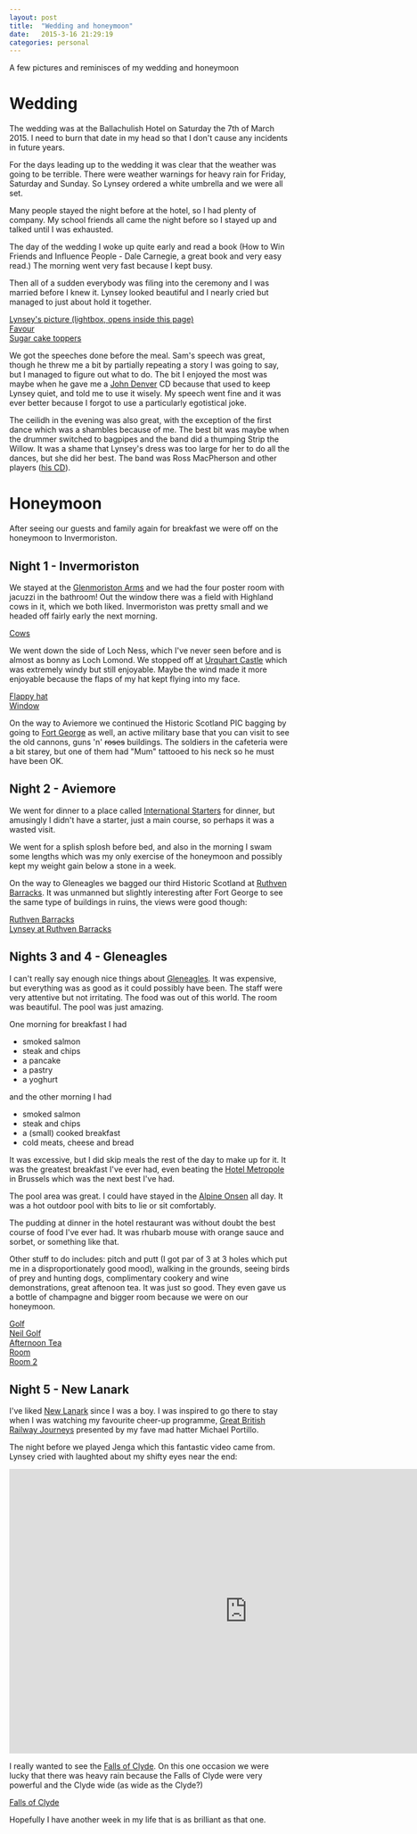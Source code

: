 ```yaml
---
layout: post
title:  "Wedding and honeymoon"
date:   2015-3-16 21:29:19
categories: personal
---
```


A few pictures and reminisces of my wedding and honeymoon

Wedding
=======

The wedding was at the Ballachulish Hotel on Saturday the 7th of March 2015. I need to burn that date in my
head so that I don't cause any incidents in future years.

For the days leading up to the wedding it was clear that the weather was going to be terrible. There
were weather warnings for heavy rain for Friday, Saturday and Sunday. So Lynsey ordered a white umbrella
and we were all set.

Many people stayed the night before at the hotel, so I had plenty of company. My school friends all came the
night before so I stayed up and talked until I was exhausted.

The day of the wedding I woke up quite early and read a book (How to Win Friends and Influence People - Dale Carnegie, 
a great book and very easy read.) The morning went very fast because I kept busy.

Then all of a sudden everybody was filing into the ceremony and I was married before I knew it. Lynsey looked beautiful
and I nearly cried but managed to just about hold it together.

<a href="/resources/wedding/lynsey_dress.jpg" data-lightbox="lynsey-wedding">Lynsey's picture (lightbox, opens inside this page)</a><br/>
<a href="/resources/wedding/favour.jpg" data-lightbox="favour">Favour</a><br/>
<a href="/resources/wedding/cow_cake.jpg" data-lightbox="cake-topper">Sugar cake toppers</a>


We got the speeches done before the meal. Sam's speech was great, though he threw me a bit by partially repeating a
story I was going to say, but I managed to figure out what to do. The bit I enjoyed the most was maybe when he gave
me a [John Denver](http://en.wikipedia.org/wiki/John_Denver) CD because that used to keep Lynsey quiet, and told me 
to use it wisely. My speech went fine and it was ever better because I forgot to use a particularly egotistical joke.

The ceilidh in the evening was also great, with the exception of the first dance which was a shambles because of me. 
The best bit was maybe when the drummer switched to bagpipes and the band did a thumping Strip the Willow. It was a shame
that Lynsey's dress was too large for her to do all the dances, but she did her best. The band was Ross MacPherson and
other players ([his CD](http://www.skyemusicshop.com/Ross-MacPherson---By-The-Shores-Of-Loch-Creran/669.htm)).

Honeymoon
=========

After seeing our guests and family again for breakfast we were off on the honeymoon to Invermoriston. 

Night 1 - Invermoriston
-----------------------

We stayed 
at the [Glenmoriston Arms](http://www.glenmoristonarms.co.uk/) and we had the four poster room with jacuzzi in the bathroom!
Out the window there was a field with Highland cows in it, which we both liked. Invermoriston was pretty small and we headed off
fairly early the next morning.

<a href="/resources/wedding/cows.jpg" data-lightbox="cows">Cows</a>

We went down the side of Loch Ness, which I've never seen before and is almost as bonny as Loch Lomond. We stopped off at
[Urquhart Castle](http://www.historic-scotland.gov.uk/propertyresults/propertyoverview.htm?PropID=PL_297) which was extremely windy
but still enjoyable. Maybe the wind made it more enjoyable because the flaps of my hat kept flying into my face.

<a href="/resources/wedding/flappy.jpg" data-lightbox="flappy">Flappy hat</a><br/>
<a href="/resources/wedding/window.jpg" data-lightbox="window">Window</a>

On the way to Aviemore we continued the Historic Scotland PIC bagging by going to [Fort George](http://www.historic-scotland.gov.uk/index/places/propertyresults/propertyoverview.htm?PropID=PL_136) as well, an active military base that you
can visit to see the old cannons, guns 'n' <del>roses</del> buildings. The soldiers in the cafeteria were a bit
starey, but one of them had "Mum" tattooed to his neck so he must have been OK.

Night 2 - Aviemore
------------------

We went for dinner to a place called [International Starters](http://www.internationalstarters.co.uk/) for dinner, but amusingly I didn't
have a starter, just a main course, so perhaps it was a wasted visit.

We went for a splish splosh before bed, and also in the morning I swam some lengths which was my only exercise of the honeymoon and
possibly kept my weight gain below a stone in a week.

On the way to Gleneagles we bagged our third Historic Scotland at [Ruthven Barracks](http://www.historic-scotland.gov.uk/propertyresults/propertydetail.htm?PropID=PL_239). It was unmanned but slightly interesting after Fort George to see the same type of buildings 
in ruins, the views were good though:

<a href="/resources/wedding/ruthven.jpg" data-lightbox="ruthven">Ruthven Barracks</a><br/>
<a href="/resources/wedding/ruthven2.jpg" data-lightbox="ruthven2">Lynsey at Ruthven Barracks</a>

Nights 3 and 4 - Gleneagles
---------------------------

I can't really say enough nice things about [Gleneagles](http://www.gleneagles.com/). It was expensive, but everything
was as good as it could possibly have been. The staff were very attentive but not irritating. The food was out of this
world. The room was beautiful. The pool was just amazing.

One morning for breakfast I had

* smoked salmon
* steak and chips
* a pancake
* a pastry
* a yoghurt

and the other morning I had

* smoked salmon
* steak and chips
* a (small) cooked breakfast
* cold meats, cheese and bread

It was excessive, but I did skip meals the rest of the day to make up for it. It was the greatest breakfast I've ever
had, even beating the [Hotel Metropole](http://www.metropolehotel.com/) in Brussels which was the next best I've had.

The pool area was great. I could have stayed in the [Alpine Onsen](http://www.gleneagles.com/hotel/family/facilities/the-club)
all day. It was a hot outdoor pool with bits to lie or sit comfortably.

The pudding at dinner in the hotel restaurant was without doubt the best course of food I've ever had. It was rhubarb mouse
with orange sauce and sorbet, or something like that.

Other stuff to do includes: pitch and putt (I got par of 3 at 3 holes which put me in a disproportionately good mood), 
walking in the grounds, seeing birds of prey and hunting dogs, complimentary 
cookery and wine demonstrations, great aftenoon tea. It was just so good. They even gave us a bottle of champagne and bigger
room because we were on our honeymoon.

<a href="/resources/wedding/golf.jpg" data-lightbox="golf">Golf</a><br/>
<a href="/resources/wedding/neil_golf.jpg" data-lightbox="neil_golf">Neil Golf</a><br/>
<a href="/resources/wedding/tea.jpg" data-lightbox="tea">Afternoon Tea</a><br/>
<a href="/resources/wedding/room.jpg" data-lightbox="room">Room</a><br/>
<a href="/resources/wedding/room2.jpg" data-lightbox="room2">Room 2</a><br/>

Night 5 - New Lanark
--------------------

I've liked [New Lanark](http://www.newlanark.org/) since I was a boy. I was inspired to go there to stay when I was
watching my favourite cheer-up programme, [Great British Railway Journeys](http://www.bbc.co.uk/programmes/b00xgqxy) 
presented by my fave mad hatter Michael Portillo. 

The night before we played Jenga which this fantastic video came from. Lynsey cried with laughted about my shifty eyes
near the end:

<iframe width="854" height="510" src="https://www.youtube.com/embed/zECLKgFhXQw" frameborder="0" allowfullscreen></iframe><br/>

I really wanted to see the [Falls of Clyde](http://scottishwildlifetrust.org.uk/visit/visitor-centres/falls-of-clyde/).
On this one occasion we
were lucky that there was heavy rain because the Falls of Clyde were very powerful and the Clyde wide (as wide as the Clyde?)

<a href="/resources/wedding/falls.jpg" data-lightbox="falls">Falls of Clyde</a><br/>

Hopefully I have another week in my life that is as brilliant as that one.
